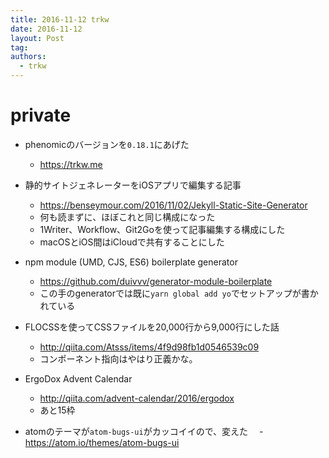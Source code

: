 ```yaml
---
title: 2016-11-12 trkw
date: 2016-11-12
layout: Post
tag:  
authors:
  - trkw
---
```


# private
- phenomicのバージョンを`0.18.1`にあげた
  - https://trkw.me

- 静的サイトジェネレーターをiOSアプリで編集する記事
  - https://benseymour.com/2016/11/02/Jekyll-Static-Site-Generator
  - 何も読まずに、ほぼこれと同じ構成になった
  - 1Writer、Workflow、Git2Goを使って記事編集する構成にした
  - macOSとiOS間はiCloudで共有することにした

- npm module (UMD, CJS, ES6) boilerplate generator
  - https://github.com/duivvv/generator-module-boilerplate
  - この手のgeneratorでは既に`yarn global add yo`でセットアップが書かれている

- FLOCSSを使ってCSSファイルを20,000行から9,000行にした話
  - http://qiita.com/Atsss/items/4f9d98fb1d0546539c09
  - コンポーネント指向はやはり正義かな。

- ErgoDox Advent Calendar
  - http://qiita.com/advent-calendar/2016/ergodox
  - あと15枠

- atomのテーマが`atom-bugs-ui`がカッコイイので、変えた
　- https://atom.io/themes/atom-bugs-ui
